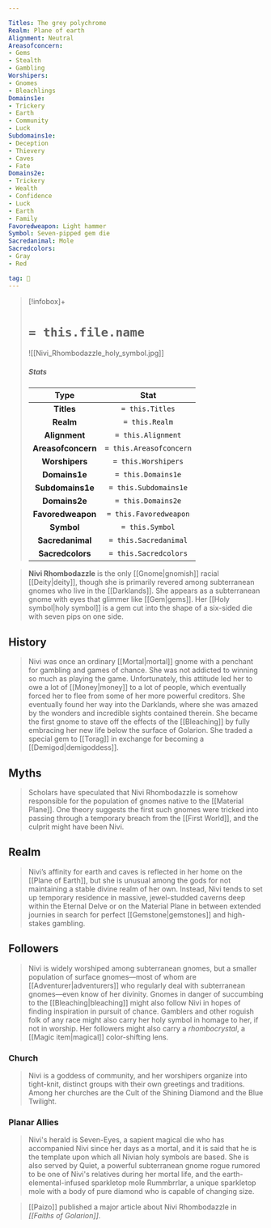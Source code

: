 ```yaml
---

Titles: The grey polychrome
Realm: Plane of earth
Alignment: Neutral
Areasofconcern:
- Gems
- Stealth
- Gambling
Worshipers:
- Gnomes
- Bleachlings
Domains1e:
- Trickery
- Earth
- Community
- Luck
Subdomains1e:
- Deception
- Thievery
- Caves
- Fate
Domains2e:
- Trickery
- Wealth
- Confidence
- Luck
- Earth
- Family
Favoredweapon: Light hammer
Symbol: Seven-pipped gem die
Sacredanimal: Mole
Sacredcolors:
- Gray
- Red

tag: 🙏
---
```


> [!infobox]+
> #  `= this.file.name`
> ![[Nivi_Rhombodazzle_holy_symbol.jpg]]
> ##### Stats
> Type | Stat |
> :---:|:---:|
> **Titles** | `= this.Titles` |
> **Realm** | `= this.Realm` |
> **Alignment** | `= this.Alignment` |
> **Areasofconcern** | `= this.Areasofconcern` |
> **Worshipers** | `= this.Worshipers` |
> **Domains1e** | `= this.Domains1e` |
> **Subdomains1e** | `= this.Subdomains1e` |
> **Domains2e** | `= this.Domains2e` |
> **Favoredweapon** | `= this.Favoredweapon` |
> **Symbol** | `= this.Symbol` |
> **Sacredanimal** | `= this.Sacredanimal` |
> **Sacredcolors** | `= this.Sacredcolors` |



> **Nivi Rhombodazzle** is the only [[Gnome|gnomish]] racial [[Deity|deity]], though she is primarily revered among subterranean gnomes who live in the [[Darklands]].
> She appears as a subterranean gnome with eyes that glimmer like [[Gem|gems]]. Her [[Holy symbol|holy symbol]] is a gem cut into the shape of a six-sided die with seven pips on one side.



## History

> Nivi was once an ordinary [[Mortal|mortal]] gnome with a penchant for gambling and games of chance. She was not addicted to winning so much as playing the game. Unfortunately, this attitude led her to owe a lot of [[Money|money]] to a lot of people, which eventually forced her to flee from some of her more powerful creditors. 
> She eventually found her way into the Darklands, where she was amazed by the wonders and incredible sights contained therein. She became the first gnome to stave off the effects of the [[Bleaching]] by fully embracing her new life below the surface of Golarion.
> She traded a special gem to [[Torag]] in exchange for becoming a [[Demigod|demigoddess]].


## Myths

> Scholars have speculated that Nivi Rhombodazzle is somehow responsible for the population of gnomes native to the [[Material Plane]]. One theory suggests the first such gnomes were tricked into passing through a temporary breach from the [[First World]], and the culprit might have been Nivi.


## Realm

> Nivi’s affinity for earth and caves is reflected in her home on the [[Plane of Earth]], but she is unusual among the gods
for not maintaining a stable divine realm of her own. Instead, Nivi tends to set up temporary residence in massive, jewel-studded caverns deep within the Eternal Delve or on the Material Plane in between extended journies in search for perfect [[Gemstone|gemstones]] and high-stakes gambling.


## Followers

> Nivi is widely worshiped among subterranean gnomes, but a smaller population of surface gnomes—most of whom are [[Adventurer|adventurers]] who regularly deal with subterranean gnomes—even know of her divinity. Gnomes in danger of succumbing to the [[Bleaching|bleaching]] might also follow Nivi in hopes of finding inspiration in pursuit of chance. Gamblers and other roguish folk of any race might also carry her holy symbol in homage to her, if not in worship.
> Her followers might also carry a *rhombocrystal*, a [[Magic item|magical]] color-shifting lens.


### Church

> Nivi is a goddess of community, and her worshipers organize into tight-knit, distinct groups with their own greetings and traditions. Among her churches are the Cult of the Shining Diamond and the Blue Twilight.


### Planar Allies

> Nivi's herald is Seven-Eyes, a sapient magical die who has accompanied Nivi since her days as a mortal, and it is said that he is the template upon which all Nivian holy symbols are based.
> She is also served by Quiet, a powerful subterranean gnome rogue rumored to be one of Nivi's relatives during her mortal life, and the earth-elemental-infused sparkletop mole Rummbrrlar, a unique sparkletop mole with a body of pure diamond who is capable of changing size.


> [[Paizo]] published a major article about Nivi Rhombodazzle in *[[Faiths of Golarion]]*.







